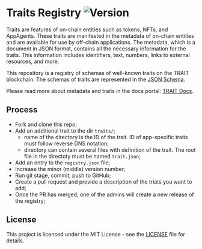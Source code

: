 # Traits Registry ![Version](https://img.shields.io/badge/version-v1.0.0-blue)

Traits are features of on-chain entities such as tokens, NFTs, and AppAgents.
These traits are manifested in the metadata of on-chain entities and are available for use by off-chain applications.
The metadata, which is a document in JSON format, contains all the necessary information for the traits. 
This information includes identifiers, text, numbers, links to external resources, and more.

This repository is a registry of schemas of well-known traits on the TRAIT blockchain.
The schemas of traits are represented in the [JSON Schema](https://json-schema.org/).

Please read more about metadata and traits in the docs portal: [TRAIT Docs](https://docs.trait.tech/blockchain-reference/metadata).

## Process

- Fork and clone this repo;
- Add an additional trait to the dir `traits/`;
  - name of the directory is the ID of the trait. ID of app-specific traits must follow reverse DNS notation;
  - directory can contain several files with definition of the trait. The root file in the directoty must be named `trait.json`;
- Add an entry to the `registry.json` file;
- Increase the minor (middle) version number;
- Run git stage, commit, push to GitHub;
- Create a pull request and provide a description of the triats you want to add;
- Once the PR has merged, one of the admins will create a new release of the registry;

## License

This project is licensed under the MIT License - see the [LICENSE](LICENSE) file for details.
